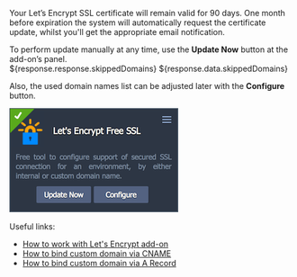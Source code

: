 Your Let’s Encrypt SSL certificate will remain valid for 90 days. 
One month before expiration the system will automatically request the certificate update, 
whilst you'll get the appropriate email notification.  

To perform update manually at any time, use the **Update Now** button at the add-on’s panel.  
${response.response.skippedDomains}
${response.data.skippedDomains}

Also, the used domain names list can be adjusted later with the **Configure** button.  

![Let's encrypt addon configuration](https://raw.githubusercontent.com/jelastic-jps/lets-encrypt/master/images/lets-encrypt-addon-config.png)

Useful links:
* [How to work with Let's Encrypt add-on](https://jelastic.com/blog/free-ssl-certificates-with-lets-encrypt/)
* [How to bind custom domain via CNAME](https://docs.jelastic.com/custom-domain-via-cname)
* [How to bind custom domain via A Record](https://docs.jelastic.com/custom-domain-via-arecord)

